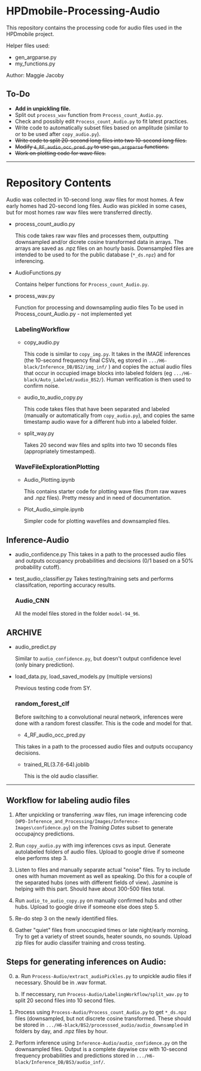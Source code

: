 # HPDmobile-Processing-Audio

This repository contains the processing code for audio files used in the HPDmobile project. 

Helper files used: 
- gen_argparse.py
- my_functions.py

Author: Maggie Jacoby

## To-Do
- **Add in unpickling file.**
- Split out `process_wav` function from `Process_count_Audio.py`. 
- Check and possibly edit `Process_count_Audio.py` to fit latest practices.
- Write code to automatically subset files based on amplitude (similar to or to be used after `copy_audio.py`).
- ~~Write code to split 20-second long files into two 10-second long files.~~
- ~~Modify `4_RF_audio_occ_pred.py` to use `gen_argparse` functions.~~
- ~~Work on plotting code for wave files.~~


---
# Repository Contents

Audio was collected in 10-second long .wav files for most homes. A few early homes had 20-second long files. Audio was pickled in some cases, but for most homes raw wav files were transferred directly. 

- process_count_audio.py

    This code takes raw wav files and processes them, outputting downsampled and/or dicrete cosine transformed data in arrays. The arrays are saved as .npz files on an hourly basis. Downsampled files are intended to be used to for the public database (`*_ds.npz`) and for inferencing. 

- AudioFunctions.py

    Contains helper functions for `Process_count_Audio.py`.

- process_wav.py

    Function for processing and downsampling audio files
    To be used in Process_count_Audio.py - not implemented yet

    ### LabelingWorkflow
    - copy_audio.py

        This code is similar to `copy_img.py`. It takes in the IMAGE inferences (the 10-second frequency final CSVs, eg stored in `.../H6-black/Inference_DB/BS2/img_inf/` ) and copies the actual audio files that occur in occupied image blocks into labeled folders (eg `.../H6-black/Auto_Labeled/audio_BS2/`). Human verification is then used to confirm noise. 

    - audio_to_audio_copy.py

        This code takes files that have been separated and labeled (manually or automatically from `copy_audio.py`), and copies the same timestamp audio wave for a different hub into a labeled folder. 

    - split_way.py

        Takes 20 second wav files and splits into two 10 seconds files (appropriately timestamped).


    ### WaveFileExplorationPlotting
    - Audio_Plotting.ipynb 

        This contains starter code for plotting wave files (from raw waves and .npz files). Pretty messy and in need of documentation.

    - Plot_Audio_simple.ipynb

        Simpler code for plotting wavefiles and downsampled files.


## Inference-Audio
- audio_confidence.py
    This takes in a path to the processed audio files and outputs occupancy probabilities and decisions (0/1 based on a 50% probability cutoff).

- test_audio_classifier.py
    Takes testing/training sets and performs classifcation, reporting accuracy results.


    ### Audio_CNN
    All the model files stored in the folder `model-94_96`.

## ARCHIVE
- audio_predict.py

    Similar to `audio_confidence.py`, but doesn't output confidence level (only binary prediction). 

- load_data.py, load_saved_models.py (multiple versions)

    Previous testing code from SY.

    ### random_forest_clf
    Before switching to a convolutional neural network, inferences were done with a random forest classifer. This is the code and model for that. 

    - 4_RF_audio_occ_pred.py
    
    This takes in a path to the processed audio files and outputs occupancy decisions. 
    
    - trained_RL(3.7.6-64).joblib

        This is the old audio classifier.

---
## Workflow for labeling audio files
1. After unpickling or transferring .wav files, run image inferencing code (`HPD-Inference_and_Processing/Images/Inference-Images\confidence.py`) on the *Training Dates* subset to generate occupajncy predictions. 

2. Run `copy_audio.py` with img inferences csvs as input. Generate autolabeled folders of audio files. Upload to google drive if someone else performs step 3.

3. Listen to files and manually separate actual "noise" files. Try to include ones with human movement as well as speaking. Do this for a couple of the separated hubs (ones with different fields of view). Jasmine is helping with this part. Should have about 300-500 files total.

4. Run `audio_to_audio_copy.py` on manually confirmed hubs and other hubs. Upload to google drive if someone else does step 5.

5. Re-do step 3 on the newly identified files. 

6. Gather "quiet" files from unoccupied times or late night/early morning. Try to get a variety of street sounds, heater sounds, no sounds. Upload zip files for audio classifer training and cross testing. 



## Steps for generating inferences on Audio:
0.  a. Run `Process-Audio/extract_audioPickles.py` to unpickle audio files if necessary. Should be in
    .wav format. 

    b. If neccessary, run `Process-Audio/LabelingWorkflow/split_wav.py` to split 20 second files into 10 second files. 

1. Process using `Process-Audio/Process_count_Audio.py` to get `*_ds.npz` files (downsampled, but not discrete cosine transformed. These should be stored in `.../H6-black/BS2/processsed_audio/audio_downsampled` in folders by day, and .npz files by hour.

2. Perform inference using `Inference-Audio/audio_confidence.py` on the downsampled files.  Output is a complete daywise csv with 10-second frequency probabilities and predictions stored in `.../H6-black/Inference_DB/BS3/audio_inf/`.
